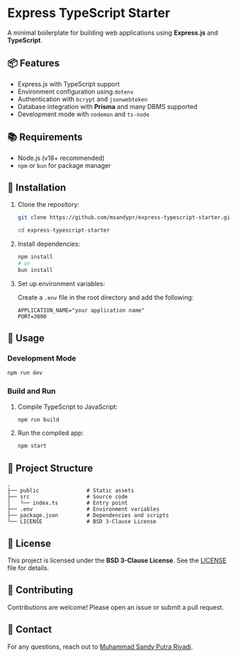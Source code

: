 # Express TypeScript Starter

A minimal boilerplate for building web applications using **Express.js** and **TypeScript**.

## 📦 Features

- Express.js with TypeScript support
- Environment configuration using `dotenv`
- Authentication with `bcrypt` and `jsonwebtoken`
- Database integration with **Prisma** and many DBMS supported
- Development mode with `nodemon` and `ts-node`

## 📚 Requirements

- Node.js (v18+ recommended)
- `npm` or `bun` for package manager

## 🚀 Installation

1. Clone the repository:

   ```bash
   git clone https://github.com/msandypr/express-typescript-starter.git

   cd express-typescript-starter
   ```

2. Install dependencies:

   ```bash
   npm install
   # or
   bun install
   ```

3. Set up environment variables:

   Create a `.env` file in the root directory and add the following:

   ```env
   APPLICATION_NAME="your application name"
   PORT=3000
   ```

## 📌 Usage

### Development Mode

```bash
npm run dev
```

### Build and Run

1. Compile TypeScript to JavaScript:

   ```bash
   npm run build
   ```

2. Run the compiled app:

   ```bash
   npm start
   ```

## 📁 Project Structure

```
.
├── public               # Static assets
├── src                  # Source code
│   └── index.ts         # Entry point
├── .env                 # Environment variables
├── package.json         # Dependencies and scripts
└── LICENSE              # BSD 3-Clause License
```

## 📜 License

This project is licensed under the **BSD 3-Clause License**. See the [LICENSE](./LICENSE) file for details.

## 🤝 Contributing

Contributions are welcome! Please open an issue or submit a pull request.

## 📧 Contact

For any questions, reach out to [Muhammad Sandy Putra Riyadi](mailto:msandypr.dev@gmail.com).

